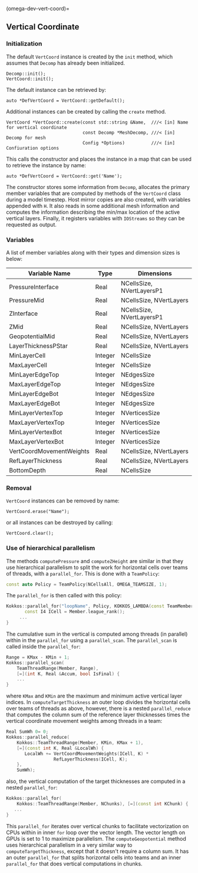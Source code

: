 (omega-dev-vert-coord)=

## Vertical Coordinate

### Initialization

The default `VertCoord` instance is  created by the `init` method, which assumes that `Decomp` has already been initialized.
```
Decomp::init();
VertCoord::init();
```
The default instance can be retrieved by:
```
auto *DefVertCoord = VertCoord::getDefault();
```

Additional instances can be created by calling the `create` method.
```
VertCoord *VertCoord::create(const std::string &Name,  ///< [in] Name for vertical coordinate
                             const Decomp *MeshDecomp, ///< [in] Decomp for mesh
                             Config *Options)          ///< [in] Confiuration options
```
This calls the constructor and places the instance in a map that can be used to retrieve the instance by name:
```
auto *DefVertCoord = VertCoord::get('Name');
```
The constructor stores some information from `Decomp`, allocates the primary member variables that are computed by methods of the `VertCoord` class during a model timestep.
Host mirror copies are also created, with variables appended with `H`.
It also reads in some additional mesh information and computes the information describing the min/max location of the active vertical layers.
Finally, it registers variables with `IOStreams` so they can be requested as output.

### Variables

A list of member variables along with their types and dimension sizes is below:

| Variable Name | Type | Dimensions |
| ------------- | ---- | ---------- |
| PressureInterface | Real | NCellsSize, NVertLayersP1 |
| PressureMid | Real | NCellsSize, NVertLayers |
| ZInterface | Real | NCellsSize, NVertLayersP1|
| ZMid | Real | NCellsSize, NVertLayers |
| GeopotentialMid | Real | NCellsSize, NVertLayers |
| LayerThicknessPStar | Real | NCellsSize, NVertLayers|
| MinLayerCell | Integer | NCellsSize |
| MaxLayerCell | Integer | NCellsSize |
| MinLayerEdgeTop | Integer| NEdgesSize |
| MaxLayerEdgeTop | Integer | NEdgesSize |
| MinLayerEdgeBot | Integer | NEdgesSize |
| MaxLayerEdgeBot | Integer | NEdgesSize |
| MinLayerVertexTop | Integer | NVerticesSize |
| MaxLayerVertexTop | Integer | NVerticesSize |
| MinLayerVertexBot | Integer | NVerticesSize |
| MaxLayerVertexBot | Integer | NVerticesSize |
| VertCoordMovementWeights | Real | NCellsSize, NVertLayers |
| RefLayerThickness | Real | NCellsSize, NVertLayers |
| BottomDepth | Real | NCellsSize |

### Removal

`VertCoord` instances can be removed by name:
```
VertCoord.erase("Name");
```
or all instances can be destroyed by calling:
```
VertCoord.clear();
```

### Use of hierarchical parallelism

The methods `computePressure` and `computeZHeight` are similar in that they use hierarchical parallelism to split the work for horizontal cells over teams of threads, with a `parallel_for`.
This is done with a `TeamPolicy`:
```c++
const auto Policy = TeamPolicy(NCellsAll, OMEGA_TEAMSIZE, 1);
```
The `parallel_for` is then called with this policy:
```c++
Kokkos::parallel_for("loopName", Policy, KOKKOS_LAMBDA(const TeamMember &Member) {
       const I4 ICell = Member.league_rank();
     ...
}
```
The cumulative sum in the vertical is computed among threads (in parallel) within in the `parallel_for` using  a `parallel_scan`.
The `parallel_scan` is called inside the `parallel_for`:
```c++
Range = KMax - KMin + 1;
Kokkos::parallel_scan(
    TeamThreadRange(Member, Range),
    [=](int K, Real &Accum, bool IsFinal) {
    ...
}
```
where `KMax` and `KMin` are the maximum and minimum active vertical layer indices.
In `computeTargetThickness` an outer loop divides the horizontal cells over teams of threads as above, however, there is a nested `parallel_reduce` that computes the column sum of the reference layer thicknesses times the vertical coordinate movement weights among threads in a team:
```c++
Real SumWh 0= 0;
Kokkos::parallel_reduce(
    Kokkos::TeamThreadRange(Member, KMin, KMax + 1),
    [=](const int K, Real &LocalWh) {
       LocalWh += VertCoordMovementWeights(ICell, K) *
                  RefLayerThickness(ICell, K);
    },
    SumWh);
```
also, the vertical computation of the target thicknesses are computed in a nested `parallel_for`:
```c++
Kokkos::parallel_for(
    Kokkos::TeamThreadRange(Member, NChunks), [=](const int KChunk) {
   ...
}
```
This `parallel_for` iterates over vertical chunks to facilitate vectorization on CPUs within in inner `for` loop over the vector length.
The vector length on GPUs is set to 1 to maximize parallelism.
The `computeGeopotential` method uses hierarchical parallelism in a very similar way to `computeTargetThickness`, except that it doesn't require a column sum.
It has an outer `parallel_for` that splits horizontal cells into teams and an inner `parallel_for` that does vertical computations in chunks.
